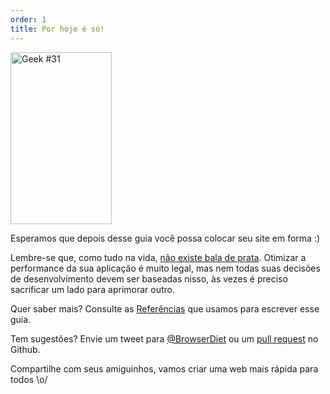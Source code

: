 ```yaml
---
order: 1
title: Por hoje é só!
---
```


<div class="img-right">
  <img id="geek-31" src="https://browserdiet.com/assets/img/31.png" alt="Geek #31" width="162" height="275" />
</div>

Esperamos que depois desse guia você possa colocar seu site em forma :)

Lembre-se que, como tudo na vida, [não existe bala de prata](http://www.cs.nott.ac.uk/~cah/G51ISS/Documents/NoSilverBullet.html). Otimizar a performance da sua aplicação é muito legal, mas nem todas suas decisões de desenvolvimento devem ser baseadas nisso, às vezes é preciso sacrificar um lado para aprimorar outro.

Quer saber mais? Consulte as [Referências](https://github.com/zenorocha/browser-diet/wiki/References) que usamos para escrever esse guia.

Tem sugestões? Envie um tweet para [@BrowserDiet](http://twitter.com/browserdiet/) ou um [pull request](https://github.com/zenorocha/browser-diet) no Github.

Compartilhe com seus amiguinhos, vamos criar uma web mais rápida para todos \o/
